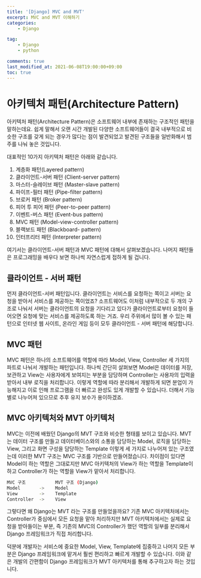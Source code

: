 ```yaml
---
title: '[Django] MVC and MVT'
excerpt: MVC and MVT 이해하기
categories:
    - Django

tag:
    - Django
    - python

comments: true
last_modified_at: 2021-06-08T19:00:00+09:00
toc: true
---
```

# 아키텍처 패턴(Architecture Pattern)

아키텍처 패턴(Architecture Pattern)은 소프트웨어 내부에 존재하는 구조적인 패턴을 말하는데요. 쉽게 말해서 오랜 시간 개발된 다양한 소프트웨어들이 결국 내부적으로 비슷한 구조를 갖게 되는 경우가 많다는 점이 발견되었고 발견된 구조들을 일반화해서 범주를 나눠 놓은 것입니다.

대표적인 10가지 아키텍처 패턴은 아래와 같습니다.

1. 계층화 패턴(Layered pattern)
2. 클라이언트-서버 패턴 (Client-server pattern)
3. 마스터-슬레이브 패턴 (Master-slave pattern)
4. 파이프-필터 패턴 (Pipe-filter pattern)
5. 브로커 패턴 (Broker pattern)
6. 피어 투 피어 패턴 (Peer-to-peer pattern)
7. 이벤트-버스 패턴 (Event-bus pattern)
8. MVC 패턴 (Model-view-controller pattern)
9. 블랙보드 패턴 (Blackboard- pattern)
10. 인터프리터 패턴 (Interpreter pattern)

여기서는 클라이언트-서버 패턴과 MVC 패턴에 대해서 살펴보겠습니다. 나머지 패턴들은 프로그래밍을 배우다 보면 하나씩 자연스럽게 접하게 될 겁니다.

## 클라이언트 - 서버 패턴

먼저 클라이언트-서버 패턴입니다. 클라이언트는 서비스를 요청하는 쪽이고 서버는 요청을 받아서 서비스를 제공하는 쪽이었죠? 소프트웨어도 이처럼 내부적으로 두 개의 구조로 나눠서 서버는 클라이언트의 요청을 기다리고 있다가 클라이언트로부터 요청이 들어오면 요청에 맞는 서비스를 제공하도록 하는 거죠. 우리 주위에서 많이 볼 수 있는 패턴으로 인터넷 웹 사이트, 온라인 게임 등이 모두 클라이언트 - 서버 패턴에 해당합니다.

## MVC 패턴

MVC 패턴은 하나의 소프트웨어를 역할에 따라 Model, View, Controller 세 가지의 파트로 나눠서 개발하는 패턴입니다. 하나씩 간단히 살펴보면 Model은 데이터를 저장, 보관하고 View는 사용자에게 보여지는 부분을 담당하며 Controller는 사용자의 입력을 받아서 내부 로직을 처리합니다. 이렇게 역할에 따라 분리해서 개발하게 되면 분업이 가능해지고 이로 인해 프로그램을 더 빠르고 완성도 있게 개발할 수 있습니다. 더해서 기능별로 나누어져 있으므로 추후 유지 보수가 용이하겠죠.

## MVC 아키텍처와 MVT 아키텍처

MVC는 이전에 배웠던 Django의 MVT 구조와 비슷한 형태를 보이고 있습니다.  MVT는 데이터 구조를 만들고 데이터베이스와의 소통을 담당하는 Model, 로직을 담당하는 View, 그리고 화면 구성을 담당하는 Template 이렇게 세 가지로 나누어져 있는 구조였는데 이러한 MVT 구조는 MVC 구조를 기반으로 만들어졌습니다. 차이점이 있다면 Model이 하는 역할은 그대로지만 MVC 아키텍처의 View가 하는 역할을 Template이 하고 Controller가 하는 역할을 View가 맡아서 처리합니다.

```bash
MVC 구조           MVT 구조 (Django)
Model       ->    Model
View        ->    Template
Controller  ->    View
```

그렇다면 왜 Django는 MVT 라는 구조를 만들었을까요? 기존 MVC 아키텍처에서는 Controller가 중심에서 모든 요청을 맡아 처리하지만 MVT 아키텍처에서는 실제로 요청을 받아들이는 부분, 즉 기존의 MVC의 Controller가 했던 역할의 일부를 분리해서 Django 프레임워크가 직접 처리합니다.

덕분에 개발자는 서비스에 중요한 Model, View, Template에 집중하고 나머지 모든 부분은 Django 프레임워크에 맡겨서 훨씬 편리하고 빠르게 개발할 수 있습니다. 이와 같은 개발의 간편함이 Django 프레임워크가 MVT 아키텍처를 통해 추구하고자 하는 것입니다.